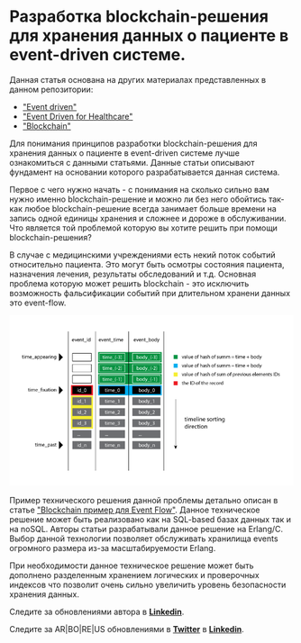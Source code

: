 # Разработка blockchain-решения для хранения данных о пациенте в event-driven системе.

Данная статья основана на других материалах представленных в данном репозитории:

* ["Event driven"](https://github.com/ArboreusSystems/arboreus_articles/blob/master/event/event_driven/eng.event_driven.md)
* ["Event Driven for Healthcare"](https://github.com/ArboreusSystems/arboreus_articles/blob/master/healthcare/event_driven_for_healthcare/eng.event_driven_for_healthcare.md)
* ["Blockchain"](https://github.com/ArboreusSystems/arboreus_articles/blob/master/blockchain/rus.blockchain.md)

Для понимания принципов разработки blockchain-решения для хранения данных о пациенте в event-driven системе лучше ознакомиться с данными статьями. Данные статьи описывают фундамент на основании которого разрабатывается данная система.

Первое с чего нужно начать - с понимания на сколько сильно вам нужно именно blockchain-решение и можно ли без него обойтись так-как любое blockchain-решение всегда занимает больше времени на запись одной единицы хранения и сложнее и дороже в обслуживании. Что является той проблемой которую вы хотите решить при помощи blockchain-решения?

В случае с медицинскими учреждениями есть некий поток событий относительно пациента. Это могут быть осмотры состояния пациента, назначения лечения, результаты обследований и т.д. Основная проблема которую может решить blockchain - это исключить возможность фальсификации событий при длительном хранени данных это event-flow.

![](https://raw.githubusercontent.com/ArboreusSystems/arboreus_articles/master/blockchain/bc_example_event_flow/illustrations/blockchain_007.png)

Пример технического решения данной проблемы детально описан в статье ["Blockchain пример для Event Flow"](https://github.com/ArboreusSystems/arboreus_articles/blob/master/blockchain/bc_example_event_flow/rus.bce_events_flow.md). Данное техническое решение может быть реализовано как на SQL-based базах данных так и на noSQL. Авторы статьи разрабатывали данное решение на Erlang/C. Выбор данной технологии позволяет обслуживать хранилища events огромного размера из-за масштабируемости Erlang.

При необходимости данное техническое решение может быть дополнено разделенным хранением логических и проверочных индексов что позволит очень сильно увеличить уровень безопасности хранения данных.

Следите за обновлениями автора в [**Linkedin**](https://www.linkedin.com/in/alexandr-kirilov-3365b992/).

Следите за AR|BO|RE|US обновлениями в [**Twitter**](https://twitter.com/ArboreusSystems) в [**Linkedin**](www.linkedin.com/company/arboreus-systems/).